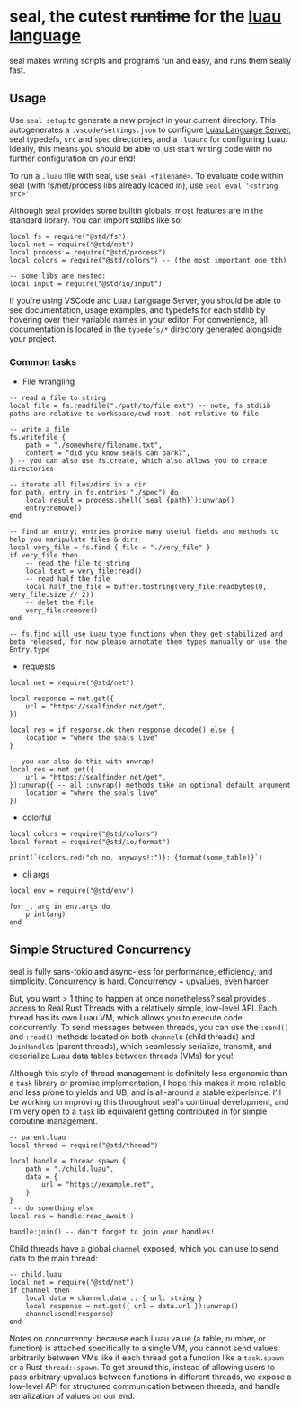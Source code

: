 # seal, the cutest ~~runtime~~ for the [luau language](https://luau.org)

seal makes writing scripts and programs fun and easy, and runs them seally fast.

## Usage

Use `seal setup` to generate a new project in your current directory. This autogenerates a `.vscode/settings.json` to configure [Luau Language Server](https://github.com/JohnnyMorganz/luau-lsp), seal typedefs, `src` and `spec` directories, and a `.luaurc` for configuring Luau. Ideally, this means you should be able to just start writing code with no further configuration on your end!

To run a `.luau` file with seal, use `seal <filename>`. To evaluate code within seal (with fs/net/process libs already loaded in), use `seal eval '<string src>'`

Although seal provides some builtin globals, most features are in the standard library. You can import stdlibs like so:

```luau
local fs = require("@std/fs")
local net = require("@std/net")
local process = require("@std/process")
local colors = require("@std/colors") -- (the most important one tbh)

-- some libs are nested:
local input = require("@std/io/input")
```

If you're using VSCode and Luau Language Server, you should be able to see documentation, usage examples, and typedefs for each stdlib by hovering over their variable names in your editor. For convenience, all documentation is located in the `typedefs/*` directory generated alongside your project.

### Common tasks

- File wrangling

```luau
-- read a file to string
local file = fs.readfile("./path/to/file.ext") -- note, fs stdlib paths are relative to workspace/cwd root, not relative to file

-- write a file
fs.writefile {
    path = "./somewhere/filename.txt",
    content = "did you know seals can bark?",
} -- you can also use fs.create, which also allows you to create directories

-- iterate all files/dirs in a dir
for path, entry in fs.entries("./spec") do
    local result = process.shell(`seal {path}`):unwrap()
    entry:remove()
end

-- find an entry; entries provide many useful fields and methods to help you manipulate files & dirs
local very_file = fs.find { file = "./very_file" }
if very_file then
    -- read the file to string
    local text = very_file:read()
    -- read half the file
    local half_the_file = buffer.tostring(very_file:readbytes(0, very_file.size // 2))
    -- delet the file
    very_file:remove()
end

-- fs.find will use Luau type functions when they get stabilized and beta released, for now please annotate them types manually or use the Entry.type

```

- requests

```luau
local net = require("@std/net")

local response = net.get({
    url = "https://sealfinder.net/get",
})

local res = if response.ok then response:decode() else {
    location = "where the seals live"
}

-- you can also do this with unwrap!
local res = net.get({
    url = "https://sealfinder.net/get",
}):unwrap({ -- all :unwrap() methods take an optional default argument
    location = "where the seals live"
})

```

- colorful

```luau
local colors = require("@std/colors")
local format = require("@std/io/format")

print(`{colors.red("oh no, anyways!:")}: {format(some_table)}`)
```

- cli args

```luau
local env = require("@std/env")

for _, arg in env.args do
    print(arg)
end
```

## Simple Structured Concurrency

seal is fully sans-tokio and async-less for performance, efficiency, and simplicity. Concurrency is hard. Concurrency + upvalues, even harder.

But, you want > 1 thing to happen at once nonetheless? seal provides access to Real Rust Threads with a relatively simple, low-level API. Each thread has its own Luau VM, which allows you to execute code concurrently. To send messages between threads, you can use the `:send()` and `:read()` methods located on both `channel`s (child threads) and `JoinHandle`s (parent threads), which seamlessly serialize, transmit, and deserialize Luau data tables between threads (VMs) for you!

Although this style of thread management is definitely less ergonomic than a `task` library or promise implementation, I hope this makes it more reliable and less prone to yields and UB, and is all-around a stable experience. I'll be working on improving this throughout seal's continual development, and I'm very open to a `task` lib equivalent getting contributed in for simple coroutine management.

```luau
-- parent.luau
local thread = require("@std/thread")

local handle = thread.spawn {
    path = "./child.luau",
    data = {
        url = "https://example.net",
    }
}
 -- do something else
local res = handle:read_await()

handle:join() -- don't forget to join your handles!
```

Child threads have a global `channel` exposed, which you can use to send data to the main thread:

```luau
-- child.luau
local net = require("@std/net")
if channel then
    local data = channel.data :: { url: string }
    local response = net.get({ url = data.url }):unwrap()
    channel:send(response)
end
```

Notes on concurrency: because each Luau value (a table, number, or function) is attached specifically to a single VM, you cannot send values arbitrarily between VMs like if each thread got a function like a `task.spawn` or a Rust `thread::spawn`. To get around this, instead of allowing users to pass arbitrary upvalues between functions in different threads, we expose a low-level API for structured communication between threads, and handle serialization of values on our end.

